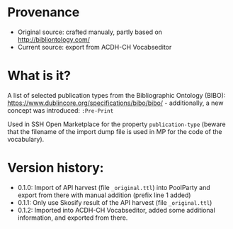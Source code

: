 # Provenance
* Original source: crafted manualy, partly based on http://bibliontology.com/
* Current source: export from ACDH-CH Vocabseditor

# What is it?
A list of selected publication types from the Bibliographic Ontology (BIBO): https://www.dublincore.org/specifications/bibo/bibo/ - additionally, a new concept was introduced: `:Pre-Print`

Used in SSH Open Marketplace for the property `publication-type` (beware that the filename of the import dump file is used in MP for the code of the vocabulary).

# Version history:
* 0.1.0: Import of API harvest (file `_original.ttl`) into PoolParty and export from there with manual addition (prefix line 1 added)
* 0.1.1: Only use Skosify result of the API harvest (file `_original.ttl`)
* 0.1.2: Imported into ACDH-CH Vocabseditor, added some additional information, and exported from there.

